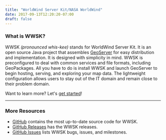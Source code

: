 ```yaml
---
title: "WorldWind Server Kit/NASA WorldWind"
date: 2017-09-13T12:20:20-07:00
draft: false
---
```


### What is WWSK?

WWSK *(pronounced whis-kee)* stands for WorldWind Server Kit. It is an open source Java project that assembles
[GeoServer](http://geoserver.org/) for easy distribution and implementation. It is designed with simplicity in mind.
WWSK is preconfigured to deal with common services and file formats, including GeoPackages. All you have to do is install
WWSK and launch GeoServer to begin hosting, serving, and exploring your map data. The lightweight configuration allows
users to stay out of the IT domain and remain close to their problem domain.

Want to learn more? Let's [get started](/serverkit/get-started/)!

---

### More Resources

- [GitHub](https://github.com/NASAWorldWind/WorldWindServerKit) contains the most up-to-date source code for WWSK.
- [GitHub Releases](https://github.com/NASAWorldWind/WorldWindServerKit/releases) has the WWSK releases.
- [GitHub Issues](https://github.com/NASAWorldWind/WorldWindServerKit/issues) lists WWSK bugs, issues, and milestones.